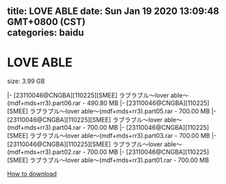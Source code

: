 
title: LOVE ABLE
date: Sun Jan 19 2020 13:09:48 GMT+0800 (CST)    
categories: baidu
---

# LOVE ABLE
size: 3.99 GB
 
 
|- [23110046@CNGBA][110225][SMEE] ラブラブル～lover able～(mdf+mds+rr3).part06.rar - 490.80 MB
|- [23110046@CNGBA][110225][SMEE] ラブラブル～lover able～(mdf+mds+rr3).part05.rar - 700.00 MB
|- [23110046@CNGBA][110225][SMEE] ラブラブル～lover able～(mdf+mds+rr3).part04.rar - 700.00 MB
|- [23110046@CNGBA][110225][SMEE] ラブラブル～lover able～(mdf+mds+rr3).part03.rar - 700.00 MB
|- [23110046@CNGBA][110225][SMEE] ラブラブル～lover able～(mdf+mds+rr3).part02.rar - 700.00 MB
|- [23110046@CNGBA][110225][SMEE] ラブラブル～lover able～(mdf+mds+rr3).part01.rar - 700.00 MB

[How to download](https://bpcam.bemobtrk.com/go/2ceec3aa-1ca2-46d6-b9ff-aaa5c184517c?jno=537)